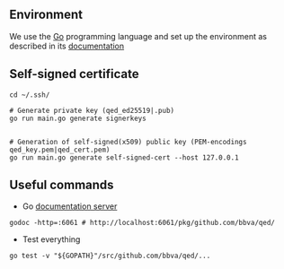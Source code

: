 ## Environment

We use the [Go](https://golang.org) programming language and set up the
environment as described in its [documentation](https://golang.org/doc/code.html)

## Self-signed certificate

```
cd ~/.ssh/

# Generate private key (qed_ed25519|.pub)
go run main.go generate signerkeys


# Generation of self-signed(x509) public key (PEM-encodings qed_key.pem|qed_cert.pem)
go run main.go generate self-signed-cert --host 127.0.0.1
```

## Useful commands

- Go [documentation server](http://localhost:6061/pkg/github.com/bbva/qed/)

```
godoc -http=:6061 # http://localhost:6061/pkg/github.com/bbva/qed/
```

- Test everything

```
go test -v "${GOPATH}"/src/github.com/bbva/qed/...
```
